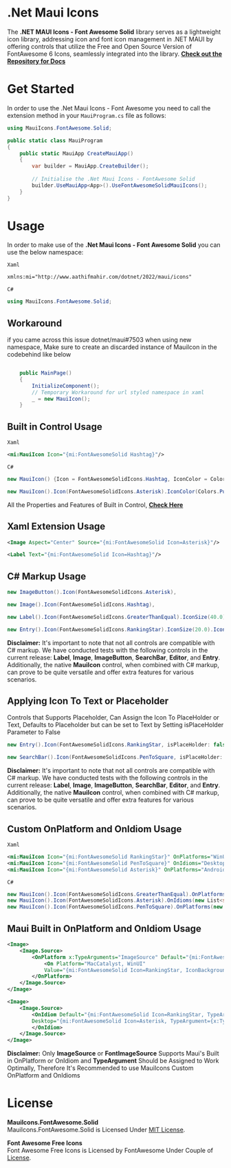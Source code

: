 # .Net Maui Icons

The **.NET MAUI Icons - Font Awesome Solid** library serves as a lightweight icon library, addressing icon and font icon management in .NET MAUI by offering controls that utilize the Free and Open Source Version of FontAwesome 6 Icons, seamlessly integrated into the library.
**[Check out the Repository for Docs](https://github.com/AathifMahir/MauiIcons)**

# Get Started
In order to use the .Net Maui Icons - Font Awesome you need to call the extension method in your `MauiProgram.cs` file as follows:

```csharp
using MauiIcons.FontAwesome.Solid;

public static class MauiProgram
{
	public static MauiApp CreateMauiApp()
	{
		var builder = MauiApp.CreateBuilder();
		
		// Initialise the .Net Maui Icons - FontAwesome Solid
		builder.UseMauiApp<App>().UseFontAwesomeSolidMauiIcons();
	}
}
```

# Usage


In order to make use of the **.Net Maui Icons - Font Awesome Solid** you can use the below namespace:

`Xaml`

```xml
xmlns:mi="http://www.aathifmahir.com/dotnet/2022/maui/icons"
```

`C#`
```csharp
using MauiIcons.FontAwesome.Solid;
```

## Workaround

if you came across this issue dotnet/maui#7503 when using new namespace, Make sure to create an discarded instance of MauiIcon in the codebehind like below

```csharp

    public MainPage()
    {
        InitializeComponent();
        // Temporary Workaround for url styled namespace in xaml
        _ = new MauiIcon();
    }

```

## Built in Control Usage

`Xaml`
```xml
<mi:MauiIcon Icon="{mi:FontAwesomeSolid Hashtag}"/>
```
`C#`
```csharp
new MauiIcon() {Icon = FontAwesomeSolidIcons.Hashtag, IconColor = Colors.Green};

new MauiIcon().Icon(FontAwesomeSolidIcons.Asterisk).IconColor(Colors.Purple);
```

All the Properties and Features of Built in Control, **[Check Here](https://github.com/AathifMahir/MauiIcons)**


## Xaml Extension Usage
```xml
<Image Aspect="Center" Source="{mi:FontAwesomeSolid Icon=Asterisk}"/>

<Label Text="{mi:FontAwesomeSolid Icon=Hashtag}"/>
```

## C# Markup Usage

```csharp
new ImageButton().Icon(FontAwesomeSolidIcons.Asterisk),

new Image().Icon(FontAwesomeSolidIcons.Hashtag),

new Label().Icon(FontAwesomeSolidIcons.GreaterThanEqual).IconSize(40.0).IconColor(Colors.Red),

new Entry().Icon(FontAwesomeSolidIcons.RankingStar).IconSize(20.0).IconColor(Colors.Aqua),
```

**Disclaimer:** It's important to note that not all controls are compatible with C# markup. We have conducted tests with the following controls in the current release: **Label**, **Image**, **ImageButton**, **SearchBar**, **Editor**, and **Entry**. Additionally, the native **MauiIcon** control, when combined with C# markup, can prove to be quite versatile and offer extra features for various scenarios.

## Applying Icon To Text or Placeholder
Controls that Supports Placeholder, Can Assign the Icon To PlaceHolder or Text, 
Defaults to Placeholder but can be set to Text by Setting isPlaceHolder Parameter to False

```csharp
new Entry().Icon(FontAwesomeSolidIcons.RankingStar, isPlaceHolder: false).IconSize(20.0).IconColor(Colors.Aqua);

new SearchBar().Icon(FontAwesomeSolidIcons.PenToSquare, isPlaceHolder: false);
```

**Disclaimer:** It's important to note that not all controls are compatible with C# markup. We have conducted tests with the following controls in the current release: **Label**, **Image**, **ImageButton**, **SearchBar**, **Editor**, and **Entry**. Additionally, the native **MauiIcon** control, when combined with C# markup, can prove to be quite versatile and offer extra features for various scenarios.

## Custom OnPlatform and OnIdiom Usage
`Xaml`

```xml
<mi:MauiIcon Icon="{mi:FontAwesomeSolid RankingStar}" OnPlatforms="WinUI, Android, MacCatalyst"/>
<mi:MauiIcon Icon="{mi:FontAwesomeSolid PenToSquare}" OnIdioms="Desktop, Phone, Tablet"/>
<mi:MauiIcon Icon="{mi:FontAwesomeSolid Asterisk}" OnPlatforms="Android" OnIdioms="Phone"/>
```

`C#`
```csharp
new MauiIcon().Icon(FontAwesomeSolidIcons.GreaterThanEqual).OnPlatforms(new List<string>{"WinUI", "Android"});
new MauiIcon().Icon(FontAwesomeSolidIcons.Asterisk).OnIdioms(new List<string>{"Desktop", "Phone"});
new MauiIcon().Icon(FontAwesomeSolidIcons.PenToSquare).OnPlatforms(new List<string>{"WinUI", "Android"}).OnIdioms(new List<string>{"Desktop", "Phone"});
```

## Maui Built in OnPlatform and OnIdiom Usage

```xml
<Image>
    <Image.Source>
        <OnPlatform x:TypeArguments="ImageSource" Default="{mi:FontAwesomeSolid Icon=GreaterThanEqual, TypeArgument={x:Type ImageSource}}">
            <On Platform="MacCatalyst, WinUI" 
			Value="{mi:FontAwesomeSolid Icon=RankingStar, IconBackgroundColor=Cyan, TypeArgument={x:Type ImageSource}}"/>
        </OnPlatform>
    </Image.Source>
</Image>

<Image>
    <Image.Source>
        <OnIdiom Default="{mi:FontAwesomeSolid Icon=RankingStar, TypeArgument={x:Type ImageSource}}" 
		Desktop="{mi:FontAwesomeSolid Icon=Asterisk, TypeArgument={x:Type ImageSource}}">
        </OnIdiom>
    </Image.Source>
</Image>

```
**Disclaimer:**  Only **ImageSource** or **FontImageSource** Supports Maui's Built in OnPlatform or OnIdiom and **TypeArgument** Should be Assigned to Work Optimally, Therefore It's Recommended to use MauiIcons Custom OnPlatform and OnIdioms

# License

**MauiIcons.FontAwesome.Solid**  
MauiIcons.FontAwesome.Solid is Licensed Under [MIT License](https://github.com/AathifMahir/MauiIcons/blob/master/LICENSE).

**Font Awesome Free Icons**  
Font Awesome Free Icons is Licensed by FontAwesome Under Couple of [License](https://fontawesome.com/license/free).


